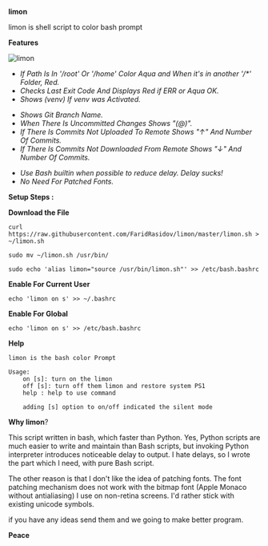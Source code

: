 **limon**

limon is shell script to color bash prompt

**Features**

![limon](https://raw.github.com/FaridRasidov/limon/master/example.png)


- <i>If Path Is In '/root' Or '/home' Color Aqua and When it's in another '/*' Folder, Red.</i>
- <i>Checks Last Exit Code And Displays Red if ERR or Aqua OK.</i>
- <i>Shows (venv) If venv was Activated.</i>
* <i>Shows Git Branch Name.</i>
* <i>When There Is Uncommitted Changes Shows "(@)".</i>
* <i>If There Is Commits Not Uploaded To Remote Shows "↑" And Number Of Commits.</i>
* <i>If There Is Commits Not Downloaded From Remote Shows "↓" And Number Of Commits.</i>
- <i>Use Bash builtin when possible to reduce delay. Delay sucks!</i>
- <i>No Need For Patched Fonts.</i>

**Setup Steps :**

**Download the File**
```shell
curl https://raw.githubusercontent.com/FaridRasidov/limon/master/limon.sh > ~/limon.sh

sudo mv ~/limon.sh /usr/bin/

sudo echo 'alias limon="source /usr/bin/limon.sh"' >> /etc/bash.bashrc
```
**Enable For Current User**
```shell
echo 'limon on s' >> ~/.bashrc
```

**Enable For Global**
```shell
echo 'limon on s' >> /etc/bash.bashrc
```

**Help**

```shell
limon is the bash color Prompt

Usage:
	on [s]: turn on the limon
	off [s]: turn off them limon and restore system PS1
	help : help to use command
	
	adding [s] option to on/off indicated the silent mode
```


**Why limon**?

This script written in bash, which faster than Python. Yes, Python scripts are much easier to write and maintain than
Bash scripts, but invoking Python interpreter introduces noticeable delay to output. 
I hate delays, so I wrote the part which I need, with pure Bash script.

The other reason is that I don't like the idea of patching fonts. The
font patching mechanism does not work with the bitmap font 
(Apple Monaco without antialiasing) I use on non-retina screens.
I'd rather stick with existing unicode symbols.

if you have any ideas send them and we going to make better program.  

**Peace**
